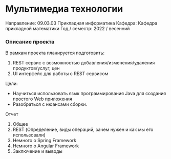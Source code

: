 # Мультимедиа технологии

Направление: 09.03.03 Прикладная информатика
Кафедра: Кафедра прикладной математики
Год / семестр: 2022 / весенний

### Описание проекта
В рамкам проекта планируется подготовить:

1. REST сервис с возможностью добавления/изменения/удаления продуктов/услуг, цен
2. UI интерфейс для работы с REST сервисом

Цели:
* Научиться использовать язык программирования Java для создания простого Web приложения
* Разобраться с нюансами сборки.

Отчет
1. Общее
2. REST (Определение, виды операций, зачем нужен и как мы его использовали)
3. Немного о Spring Framework
4. Немного о Angular Framework
5. Заключение и выводы